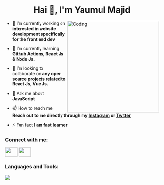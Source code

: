 <h1 align="center">Hai 👋, I'm Yaumul Majid </h1>
<img align="right" alt="Coding" width="300" src="https://img.freepik.com/free-vector/cute-zebra-working-laptop-cartoon-icon-illustration_138676-2795.jpg?w=826&t=st=1681137234~exp=1681137834~hmac=f49cc57a0c5008a18ac17cda4e2e6e2f9dc2c0f1ec35ffc8b8fe99a168e55838">

- 🔭 I’m currently working on **interested in website development specifically for the front end dev**

- 🌱 I’m currently learning **Github Actions, React Js & Node Js.**

- 👯 I’m looking to collaborate on **any open source projects related to React Js, Vue Js.**

- 💬 Ask me about **JavaScript**

- 📫 How to reach me **Reach out to me directly through my <a href="https://www.instagram.com/yaumulmajidd/">Instagram</a> or <a href="#">Twitter</a>**

- ⚡ Fun fact **I am fast learner**

<h3 align="left">Connect with me:</h3>
<p align="left">
<a href="https://linkedin.com/in/yaumulmajidd" target="blank"><img align="center" src="https://raw.githubusercontent.com/rahuldkjain/github-profile-readme-generator/master/src/images/icons/Social/linked-in-alt.svg"  height="30" width="40" /></a>
<a href="https://instagram.com/yaumulmajidd" target="blank"><img align="center" src="https://raw.githubusercontent.com/rahuldkjain/github-profile-readme-generator/master/src/images/icons/Social/instagram.svg"  height="30" width="40" /></a>
</p>

<h3 align="left">Languages and Tools:</h3>
<p align="left">
  <a href="https://skillicons.dev">
    <img src="https://skillicons.dev/icons?i=html,css,js,vscode,nodejs,react,git,bootstrap" />
  </a>
</p>
